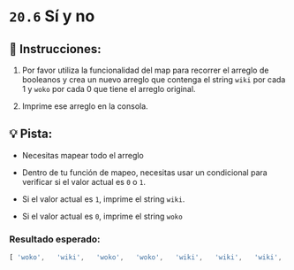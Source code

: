 # `20.6` Sí y no

## 📝 Instrucciones:

1. Por favor utiliza la funcionalidad del map para recorrer el arreglo de booleanos y crea un nuevo arreglo que contenga el string `wiki` por cada 1 y `woko` por cada 0 que tiene el arreglo original.

2. Imprime ese arreglo en la consola.

## 💡 Pista:

+ Necesitas mapear todo el arreglo

+ Dentro de tu función de mapeo, necesitas usar un condicional para verificar si el valor actual es `0` o `1`.

+ Si el valor actual es `1`, imprime el string `wiki`.

+ Si el valor actual es `0`, imprime el string `woko`

### Resultado esperado:

```js
[ 'woko',   'wiki',   'woko',   'woko',   'wiki',   'wiki',   'wiki',   'woko',   'woko',   'wiki',   'woko',   'wiki',   'wiki',   'woko',   'woko',   'woko',   'woko',   'woko',   'woko',   'woko',   'woko',   'wiki',   'woko',   'woko',   'woko',   'woko',   'wiki' ]
```